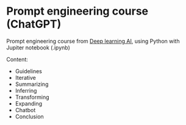 # Prompt engineering course (ChatGPT)
Prompt engineering course from [Deep learning AI](https://learn.deeplearning.ai/chatgpt-prompt-eng/), using Python with Jupiter notebook (.ipynb)

Content:
- Guidelines
- Iterative
- Summarizing
- Inferring
- Transforming
- Expanding
- Chatbot
- Conclusion